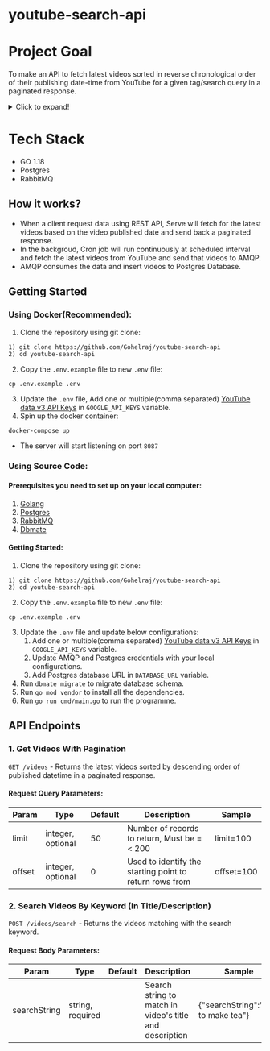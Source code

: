 # youtube-search-api

# Project Goal

To make an API to fetch latest videos sorted in reverse chronological order of their publishing date-time from YouTube for a given tag/search query in a paginated response.

<details>
  <summary>Click to expand!</summary>

## Requirements:

- [x] Server should call the YouTube API continuously in background (async) with some interval (say 10 seconds) for fetching the latest videos for a predefined search query and should store the data of videos (specifically these fields - Video title, description, publishing datetime, thumbnails URLs and any other fields you require) in a database with proper indexes.
- [x] A GET API which returns the stored video data in a paginated response sorted in descending order of published datetime.
- [x] A basic search API to search the stored videos using their title and description.
- [x] Add support for supplying multiple API keys so that if quota is exhausted on one, it automatically uses the next available key.
- [x] Optimise search api, so that it's able to search videos containing partial match for the search query in either video title or description.
    - Ex 1: A video with title *`How to make tea?`* should match for the search query `tea how`
    
### Reference:

- YouTube data v3 API: [https://developers.google.com/youtube/v3/getting-started](https://developers.google.com/youtube/v3/getting-started)
- Search API reference: [https://developers.google.com/youtube/v3/docs/search/list](https://developers.google.com/youtube/v3/docs/search/list)

</details>

# Tech Stack
- GO 1.18
- Postgres
- RabbitMQ

## How it works?

- When a client request data using REST API, Serve will fetch for the latest videos based on the video published date and send back a paginated response.
- In the backgroud, Cron job will run continuously at scheduled interval and fetch the latest videos from YouTube and send that videos to AMQP.
- AMQP consumes the data and insert videos to Postgres Database.

## Getting Started

### Using Docker(Recommended):

1. Clone the repository using git clone:
```
1) git clone https://github.com/Gohelraj/youtube-search-api
2) cd youtube-search-api
```
2. Copy the `.env.example` file to new `.env` file:
```
cp .env.example .env
```
3. Update the `.env` file, Add one or multiple(comma separated) [YouTube data v3 API Keys](https://developers.google.com/youtube/v3/getting-started) in `GOOGLE_API_KEYS` variable.
4. Spin up the docker container:
```
docker-compose up
```
- The server will start listening on port `8087`

### Using Source Code:

#### Prerequisites you need to set up on your local computer:
1. [Golang](https://go.dev/doc/install)
2. [Postgres](https://www.postgresql.org/download/linux/ubuntu/)
3. [RabbitMQ](https://www.rabbitmq.com/download.html)
4. [Dbmate](https://github.com/amacneil/dbmate#installation)

#### Getting Started:

1. Clone the repository using git clone:
```
1) git clone https://github.com/Gohelraj/youtube-search-api
2) cd youtube-search-api
```
2. Copy the `.env.example` file to new `.env` file:
```
cp .env.example .env
```
3. Update the `.env` file and update below configurations:
   1. Add one or multiple(comma separated) [YouTube data v3 API Keys](https://developers.google.com/youtube/v3/getting-started) in `GOOGLE_API_KEYS` variable.
   2. Update AMQP and Postgres credentials with your local configurations.
   3. Add Postgres database URL in `DATABASE_URL` variable.
4. Run `dbmate migrate` to migrate database schema.
5. Run `go mod vendor` to install all the dependencies.
6. Run `go run cmd/main.go` to run the programme.

## API Endpoints

### 1. Get Videos With Pagination
`GET /videos` - Returns the latest videos sorted by descending order of published datetime in a paginated response.
#### Request Query Parameters:
| Param | Type | Default | Description| Sample |
| --- | --- | --- | --- | --- |
| limit | integer, optional | 50 | Number of records to return, Must be =< 200 | limit=100 |
| offset | integer, optional | 0 | Used to identify the starting point to return rows from | offset=100 |

### 2. Search Videos By Keyword (In Title/Description)
`POST /videos/search` - Returns the videos matching with the search keyword.
#### Request Body Parameters:
| Param | Type | Default | Description| Sample |
| --- | --- | --- | --- | --- |
| searchString | string, required |  | Search string to match in video's title and description  | {"searchString":"how to make tea"} |